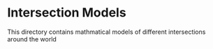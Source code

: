 # Intersection Models

This directory contains mathmatical models of different intersections around the world
